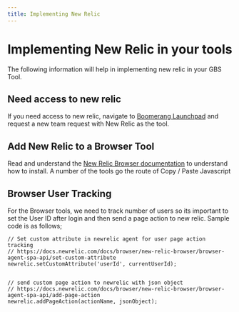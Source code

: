 ```yaml
---
title: Implementing New Relic
---
```


# Implementing New Relic in your tools

The following information will help in implementing new relic in your GBS Tool.

## Need access to new relic

If you need access to new relic, navigate to [Boomerang Launchpad](https://launch.boomerangplatform.net) and request a new team request with New Relic as the tool.

## Add New Relic to a Browser Tool

Read and understand the [New Relic Browser documentation](https://docs.newrelic.com/docs/browser/new-relic-browser/installation/install-new-relic-browser-agent) to understand how to install. A number of the tools go the route of Copy / Paste Javascript

## Browser User Tracking

For the Browser tools, we need to track number of users so its important to set the User ID after login and then send a page action to new relic. Sample code is as follows;

```
// Set custom attribute in newrelic agent for user page action tracking
// https://docs.newrelic.com/docs/browser/new-relic-browser/browser-agent-spa-api/set-custom-attribute
newrelic.setCustomAttribute('userId', currentUserId);


// send custom page action to newrelic with json object
// https://docs.newrelic.com/docs/browser/new-relic-browser/browser-agent-spa-api/add-page-action
newrelic.addPageAction(actionName, jsonObject);
```

